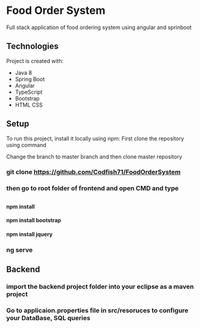 # Food Order System
Full stack application of food ordering system using angular and sprinboot



## Technologies
Project is created with:
* Java 8
* Spring Boot
* Angular
* TypeScript
* Bootstrap
* HTML CSS

## Setup
To run this project, install it locally using npm:
First clone the repository using command 

Change the branch to master branch and then clone master repository 
### git clone https://github.com/Codfish71/FoodOrderSystem

### then go to root folder of frontend and open CMD and type
## 
#### npm install
#### npm install bootstrap
#### npm install jquery
### ng serve

## Backend
### import the backend project folder into your eclipse as a maven project
### Go to applicaion.properties file in src/resoruces to configure your DataBase, SQL queries


